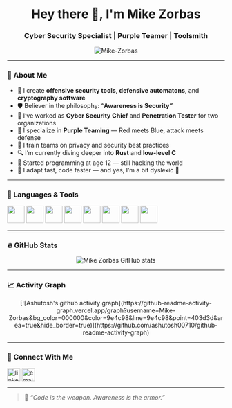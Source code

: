 <h1 align="center">Hey there 👋, I'm Mike Zorbas</h1>
<h3 align="center">Cyber Security Specialist | Purple Teamer | Toolsmith</h3>

<p align="center">
  <img src="https://komarev.com/ghpvc/?username=Mike-Zorbas&label=Profile%20views&color=0e75b6&style=flat" alt="Mike-Zorbas" />
</p>

---

### 🧠 About Me

- 🧰 I create **offensive security tools**, **defensive automatons**, and **cryptography software**  
- 🛡️ Believer in the philosophy: **“Awareness is Security”**  
- 🧪 I’ve worked as **Cyber Security Chief** and **Penetration Tester** for two organizations  
- 👾 I specialize in **Purple Teaming** — Red meets Blue, attack meets defense  
- 💬 I train teams on privacy and security best practices  
- 🔍 I’m currently diving deeper into **Rust** and **low-level C**  
- 🧒 Started programming at age 12 — still hacking the world  
- 🧠 I adapt fast, code faster — and yes, I’m a bit dyslexic 👀  

---

### 🧠 Languages & Tools

<p>
  <img src="https://cdn.jsdelivr.net/gh/devicons/devicon/icons/python/python-original.svg" width="40" />
  <img src="https://cdn.jsdelivr.net/gh/devicons/devicon/icons/csharp/csharp-original.svg" width="40" />
  <img src="https://cdn.jsdelivr.net/gh/devicons/devicon/icons/c/c-original.svg" width="40" />
  <img src="https://cdn.jsdelivr.net/gh/devicons/devicon/icons/javascript/javascript-original.svg" width="40" />
  <img src="https://cdn.jsdelivr.net/gh/devicons/devicon/icons/bash/bash-original.svg" width="40" />
  <img src="https://cdn.jsdelivr.net/gh/devicons/devicon/icons/powershell/powershell-plain.svg" width="40" />
  <img src="https://cdn.jsdelivr.net/gh/devicons/devicon/icons/html5/html5-original.svg" width="40" />
  <img src="https://cdn.jsdelivr.net/gh/devicons/devicon/icons/css3/css3-original.svg" width="40" />
</p>

---

### 🔥 GitHub Stats

<p align="center">
  <img src="https://github-readme-stats.vercel.app/api?username=Mike-Zorbas&show_icons=true" alt="Mike Zorbas GitHub stats" />
</p>


---

### 📈 Activity Graph

<p align="center">
  [![Ashutosh's github activity graph](https://github-readme-activity-graph.vercel.app/graph?username=Mike-Zorbas&bg_color=000000&color=9e4c98&line=9e4c98&point=403d3d&area=true&hide_border=true)](https://github.com/ashutosh00710/github-readme-activity-graph)
</p>

---

### 🧩 Connect With Me

<p align="left">
  <a href="https://linkedin.com/in/mikezorbas" target="blank"><img align="center" src="https://cdn-icons-png.flaticon.com/512/174/174857.png" alt="linkedin" height="30" width="30" /></a>
  <a href="mailto:mikezorbas@protonmail.com"><img align="center" src="https://cdn-icons-png.flaticon.com/512/732/732200.png" alt="email" height="30" width="30" /></a>
</p>

---

> 💬 *“Code is the weapon. Awareness is the armor.”*


